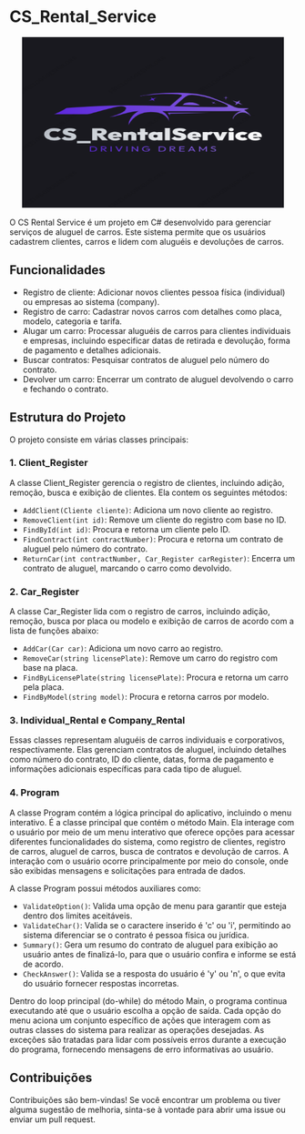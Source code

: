 # CS_Rental_Service

<p align="center">
  <img width="460" height="300" src="/cs_rentalLogo.png">
</p>

O CS Rental Service é um projeto em C# desenvolvido para gerenciar serviços de aluguel de carros. Este sistema permite que os usuários cadastrem clientes, carros e lidem com aluguéis e devoluções de carros.

## Funcionalidades

- Registro de cliente: Adicionar novos clientes pessoa física (individual) ou empresas ao sistema (company).
- Registro de carro: Cadastrar novos carros com detalhes como placa, modelo, categoria e tarifa.
- Alugar um carro: Processar aluguéis de carros para clientes individuais e empresas, incluindo especificar datas de retirada e devolução, forma de pagamento e detalhes adicionais.
- Buscar contratos: Pesquisar contratos de aluguel pelo número do contrato.
- Devolver um carro: Encerrar um contrato de aluguel devolvendo o carro e fechando o contrato.

## Estrutura do Projeto

O projeto consiste em várias classes principais:

### 1. Client_Register

A classe Client_Register gerencia o registro de clientes, incluindo adição, remoção, busca e exibição de clientes. Ela contem os seguintes métodos:

- `AddClient(Cliente cliente)`: Adiciona um novo cliente ao registro.
- `RemoveClient(int id)`: Remove um cliente do registro com base no ID.
- `FindById(int id)`: Procura e retorna um cliente pelo ID.
- `FindContract(int contractNumber)`: Procura e retorna um contrato de aluguel pelo número do contrato.
- `ReturnCar(int contractNumber, Car_Register carRegister)`: Encerra um contrato de aluguel, marcando o carro como devolvido.

### 2. Car_Register

A classe Car_Register lida com o registro de carros, incluindo adição, remoção, busca por placa ou modelo e exibição de carros de acordo com a lista de funções abaixo:

- `AddCar(Car car)`: Adiciona um novo carro ao registro.
- `RemoveCar(string licensePlate)`: Remove um carro do registro com base na placa.
- `FindByLicensePlate(string licensePlate)`: Procura e retorna um carro pela placa.
- `FindByModel(string model)`: Procura e retorna carros por modelo.

### 3. Individual_Rental e Company_Rental

Essas classes representam aluguéis de carros individuais e corporativos, respectivamente. Elas gerenciam contratos de aluguel, incluindo detalhes como número do contrato, ID do cliente, datas, forma de pagamento e informações adicionais específicas para cada tipo de aluguel.

### 4. Program

A classe Program contém a lógica principal do aplicativo, incluindo o menu interativo. É a classe principal que contém o método Main. Ela interage com o usuário por meio de um menu interativo que oferece opções para acessar diferentes funcionalidades do sistema, como registro de clientes, registro de carros, aluguel de carros, busca de contratos e devolução de carros. A interação com o usuário ocorre principalmente por meio do console, onde são exibidas mensagens e solicitações para entrada de dados.

A classe Program possui métodos auxiliares como:

- `ValidateOption()`: Valida uma opção de menu para garantir que esteja dentro dos limites aceitáveis.
- `ValidateChar()`: Valida se o caractere inserido é 'c' ou 'i', permitindo ao sistema diferenciar se o contrato é pessoa física ou jurídica.
- `Summary()`: Gera um resumo do contrato de aluguel para exibição ao usuário antes de finalizá-lo, para que o usuário confira e informe se está de acordo.
- `CheckAnswer()`: Valida se a resposta do usuário é 'y' ou 'n', o que evita do usuário fornecer respostas incorretas.

Dentro do loop principal (do-while) do método Main, o programa continua executando até que o usuário escolha a opção de saída. Cada opção do menu aciona um conjunto específico de ações que interagem com as outras classes do sistema para realizar as operações desejadas. As exceções são tratadas para lidar com possíveis erros durante a execução do programa, fornecendo mensagens de erro informativas ao usuário.

## Contribuições

Contribuições são bem-vindas! Se você encontrar um problema ou tiver alguma sugestão de melhoria, sinta-se à vontade para abrir uma issue ou enviar um pull request.









